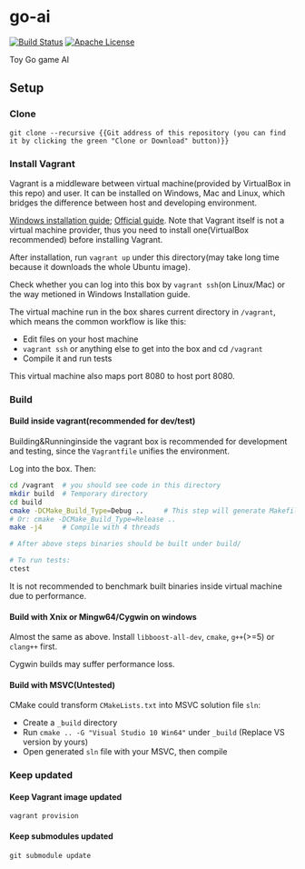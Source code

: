# go-ai
[![Build Status](https://travis-ci.org/sjtu-ai-go/go-ai.svg)](https://travis-ci.org/sjtu-ai-go/go-ai)
[![Apache License](https://img.shields.io/github/license/sjtu-ai-go/go-ai.svg)](https://github.com/sjtu-ai-go/go-ai/blob/master/LICENSE)

Toy Go game AI

## Setup

### Clone

```
git clone --recursive {{Git address of this repository (you can find it by clicking the green "Clone or Download" button)}}
```

### Install Vagrant

Vagrant is a middleware between virtual machine(provided by VirtualBox in this repo) and user. It can be installed on Windows, Mac and Linux, which bridges the difference between host and developing environment.

[Windows installation guide](https://blog.smdcn.net/article/1308.html); [Official guide](https://www.vagrantup.com/docs/installation/). Note that Vagrant itself is not a virtual machine provider, thus you need to install one(VirtualBox recommended) before installing Vagrant.


After installation, run `vagrant up` under this directory(may take long time because it downloads the whole Ubuntu image).

Check whether you can log into this box by `vagrant ssh`(on Linux/Mac) or the way metioned in Windows Installation guide.

The virtual machine run in the box shares current directory in `/vagrant`, which means the common workflow is like this:
- Edit files on your host machine
- `vagrant ssh` or anything else to get into the box and cd `/vagrant`
- Compile it and run tests

This virtual machine also maps port 8080 to host port 8080.

### Build

#### Build inside vagrant(recommended for dev/test)
Building&Runninginside the vagrant box is recommended for development and testing, since the `Vagrantfile` unifies the environment.

Log into the box. Then:

```bash
cd /vagrant  # you should see code in this directory
mkdir build  # Temporary directory
cd build
cmake -DCMake_Build_Type=Debug ..     # This step will generate Makefile with debug flags
# Or: cmake -DCMake_Build_Type=Release .. 
make -j4     # Compile with 4 threads

# After above steps binaries should be built under build/

# To run tests:
ctest
```

It is not recommended to benchmark built binaries inside virtual machine due to performance.
#### Build with Xnix or Mingw64/Cygwin on windows
Almost the same as above. Install `libboost-all-dev`, `cmake`, `g++`(>=5) or `clang++` first.

Cygwin builds may suffer performance loss.

#### Build with MSVC(Untested)
CMake could transform `CMakeLists.txt` into MSVC solution file `sln`:

- Create a `_build` directory
- Run `cmake .. -G "Visual Studio 10 Win64"` under `_build` (Replace VS version by yours)
- Open generated `sln` file with your MSVC, then compile


### Keep updated

#### Keep Vagrant image updated
```
vagrant provision
```

#### Keep submodules updated
```
git submodule update
```
